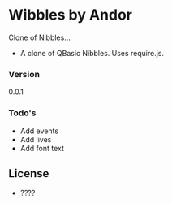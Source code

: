 # Wibbles by Andor

Clone of Nibbles...

  - A clone of QBasic Nibbles. Uses require.js.

### Version
0.0.1


### Todo's

 - Add events
 - Add lives
 - Add font text


License
----

 - ????
 